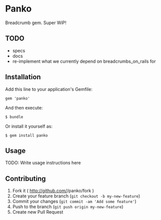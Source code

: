 # Panko

Breadcrumb gem. Super WiP!

## TODO

  * specs
  * docs
  * re-implement what we currently depend on breadcrumbs_on_rails for

## Installation

Add this line to your application's Gemfile:

    gem 'panko'

And then execute:

    $ bundle

Or install it yourself as:

    $ gem install panko

## Usage

TODO: Write usage instructions here

## Contributing

1. Fork it ( http://github.com/<my-github-username>/panko/fork )
2. Create your feature branch (`git checkout -b my-new-feature`)
3. Commit your changes (`git commit -am 'Add some feature'`)
4. Push to the branch (`git push origin my-new-feature`)
5. Create new Pull Request
